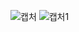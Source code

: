 
![캡처](https://user-images.githubusercontent.com/98572679/163747354-9e5a4a57-a99c-4ade-8f18-9aa74ff2d929.PNG)
![캡처1](https://user-images.githubusercontent.com/98572679/163747357-83e34e3c-6b6b-4831-a204-5d9abd89d703.PNG)
